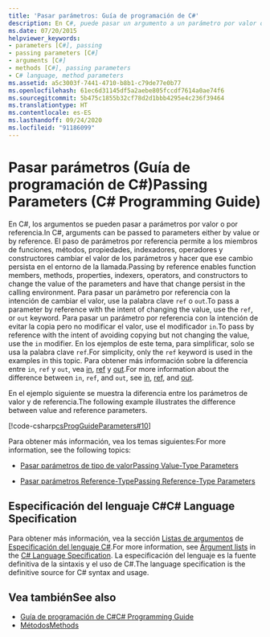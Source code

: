 ```yaml
---
title: 'Pasar parámetros: Guía de programación de C#'
description: En C#, puede pasar un argumento a un parámetro por valor o referencia. Los cambios en un argumento pasado por referencia se conservan. Use ref o out para pasar por referencia.
ms.date: 07/20/2015
helpviewer_keywords:
- parameters [C#], passing
- passing parameters [C#]
- arguments [C#]
- methods [C#], passing parameters
- C# language, method parameters
ms.assetid: a5c3003f-7441-4710-b8b1-c79de77e0b77
ms.openlocfilehash: 61ec6d31145df5a2aebe805fccdf7614a0ae74f6
ms.sourcegitcommit: 5b475c1855b32cf78d2d1bbb4295e4c236f39464
ms.translationtype: HT
ms.contentlocale: es-ES
ms.lasthandoff: 09/24/2020
ms.locfileid: "91186099"
---
```

# <a name="passing-parameters-c-programming-guide"></a><span data-ttu-id="6fee9-105">Pasar parámetros (Guía de programación de C#)</span><span class="sxs-lookup"><span data-stu-id="6fee9-105">Passing Parameters (C# Programming Guide)</span></span>

<span data-ttu-id="6fee9-106">En C#, los argumentos se pueden pasar a parámetros por valor o por referencia.</span><span class="sxs-lookup"><span data-stu-id="6fee9-106">In C#, arguments can be passed to parameters either by value or by reference.</span></span> <span data-ttu-id="6fee9-107">El paso de parámetros por referencia permite a los miembros de funciones, métodos, propiedades, indexadores, operadores y constructores cambiar el valor de los parámetros y hacer que ese cambio persista en el entorno de la llamada.</span><span class="sxs-lookup"><span data-stu-id="6fee9-107">Passing by reference enables function members, methods, properties, indexers, operators, and constructors to change the value of the parameters and have that change persist in the calling environment.</span></span> <span data-ttu-id="6fee9-108">Para pasar un parámetro por referencia con la intención de cambiar el valor, use la palabra clave `ref` o `out`.</span><span class="sxs-lookup"><span data-stu-id="6fee9-108">To pass a parameter by reference with the intent of changing the value, use the `ref`, or `out` keyword.</span></span> <span data-ttu-id="6fee9-109">Para pasar un parámetro por referencia con la intención de evitar la copia pero no modificar el valor, use el modificador `in`.</span><span class="sxs-lookup"><span data-stu-id="6fee9-109">To pass by reference with the intent of avoiding copying but not changing the value, use the `in` modifier.</span></span> <span data-ttu-id="6fee9-110">En los ejemplos de este tema, para simplificar, solo se usa la palabra clave `ref`.</span><span class="sxs-lookup"><span data-stu-id="6fee9-110">For simplicity, only the `ref` keyword is used in the examples in this topic.</span></span> <span data-ttu-id="6fee9-111">Para obtener más información sobre la diferencia entre `in`, `ref` y `out`, vea [in](../../language-reference/keywords/in-parameter-modifier.md), [ref](../../language-reference/keywords/ref.md) y [out](../../language-reference/keywords/out-parameter-modifier.md).</span><span class="sxs-lookup"><span data-stu-id="6fee9-111">For more information about the difference between `in`, `ref`, and `out`, see [in](../../language-reference/keywords/in-parameter-modifier.md), [ref](../../language-reference/keywords/ref.md), and [out](../../language-reference/keywords/out-parameter-modifier.md).</span></span>  
  
 <span data-ttu-id="6fee9-112">En el ejemplo siguiente se muestra la diferencia entre los parámetros de valor y de referencia.</span><span class="sxs-lookup"><span data-stu-id="6fee9-112">The following example illustrates the difference between value and reference parameters.</span></span>  
  
 [!code-csharp[csProgGuideParameters#10](~/samples/snippets/csharp/VS_Snippets_VBCSharp/csProgGuideParameters/CS/Parameters.cs#10)]  
  
 <span data-ttu-id="6fee9-113">Para obtener más información, vea los temas siguientes:</span><span class="sxs-lookup"><span data-stu-id="6fee9-113">For more information, see the following topics:</span></span>  
  
- [<span data-ttu-id="6fee9-114">Pasar parámetros de tipo de valor</span><span class="sxs-lookup"><span data-stu-id="6fee9-114">Passing Value-Type Parameters</span></span>](./passing-value-type-parameters.md)  
  
- [<span data-ttu-id="6fee9-115">Pasar parámetros Reference-Type</span><span class="sxs-lookup"><span data-stu-id="6fee9-115">Passing Reference-Type Parameters</span></span>](./passing-reference-type-parameters.md)  
  
## <a name="c-language-specification"></a><span data-ttu-id="6fee9-116">Especificación del lenguaje C#</span><span class="sxs-lookup"><span data-stu-id="6fee9-116">C# Language Specification</span></span>  

<span data-ttu-id="6fee9-117">Para obtener más información, vea la sección [Listas de argumentos](~/_csharplang/spec/expressions.md#argument-lists) de [Especificación del lenguaje C#](/dotnet/csharp/language-reference/language-specification/introduction).</span><span class="sxs-lookup"><span data-stu-id="6fee9-117">For more information, see [Argument lists](~/_csharplang/spec/expressions.md#argument-lists) in the [C# Language Specification](/dotnet/csharp/language-reference/language-specification/introduction).</span></span> <span data-ttu-id="6fee9-118">La especificación del lenguaje es la fuente definitiva de la sintaxis y el uso de C#.</span><span class="sxs-lookup"><span data-stu-id="6fee9-118">The language specification is the definitive source for C# syntax and usage.</span></span>
  
## <a name="see-also"></a><span data-ttu-id="6fee9-119">Vea también</span><span class="sxs-lookup"><span data-stu-id="6fee9-119">See also</span></span>

- [<span data-ttu-id="6fee9-120">Guía de programación de C#</span><span class="sxs-lookup"><span data-stu-id="6fee9-120">C# Programming Guide</span></span>](../index.md)
- [<span data-ttu-id="6fee9-121">Métodos</span><span class="sxs-lookup"><span data-stu-id="6fee9-121">Methods</span></span>](./methods.md)
